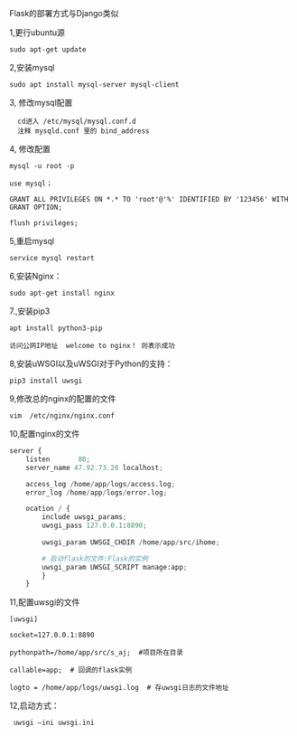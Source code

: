 Flask的部署方式与Django类似

1,更行ubuntu源

    sudo apt-get update

2,安装mysql

    sudo apt install mysql-server mysql-client

3, 修改mysql配置

	  cd进入 /etc/mysql/mysql.conf.d
	  注释 mysqld.conf 里的 bind_address

4, 修改配置
	
	mysql -u root -p

	use mysql；

	GRANT ALL PRIVILEGES ON *.* TO 'root'@'%' IDENTIFIED BY '123456' WITH GRANT OPTION;

	flush privileges; 

5,重启mysql

	service mysql restart


6,安装Nginx：

	sudo apt-get install nginx

7.,安装pip3

	apt install python3-pip

	访问公网IP地址  welcome to nginx！ 则表示成功


8,安装uWSGI以及uWSGI对于Python的支持：

	pip3 install uwsgi

9,修改总的nginx的配置的文件

	vim  /etc/nginx/nginx.conf

10,配置nginx的文件
```python
server {
    listen       80;
    server_name 47.92.73.20 localhost;

	access_log /home/app/logs/access.log;
	error_log /home/app/logs/error.log;

	ocation / {
	    include uwsgi_params;
	    uwsgi_pass 127.0.0.1:8890;
	
	    uwsgi_param UWSGI_CHDIR /home/app/src/ihome;

	    # 启动flask的文件:Flask的实例
	    uwsgi_param UWSGI_SCRIPT manage:app;
	    }
	}
```

11,配置uwsgi的文件

	[uwsgi]

	socket=127.0.0.1:8890

	pythonpath=/home/app/src/s_aj;  #项目所在目录

	callable=app;  # 回调的flask实例

	logto = /home/app/logs/uwsgi.log  # 存uwsgi日志的文件地址

12,启动方式：

     uwsgi –ini uwsgi.ini
